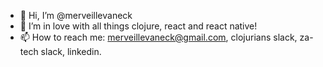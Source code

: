 - 👋 Hi, I’m @merveillevaneck
- 👀 I’m in love with all things clojure, react and react native!
- 📫 How to reach me: merveillevaneck@gmail.com, clojurians slack, za-tech slack, linkedin.

<!---
merveillevaneck/merveillevaneck is a ✨ special ✨ repository because its `README.md` (this file) appears on your GitHub profile.
You can click the Preview link to take a look at your changes.
--->
